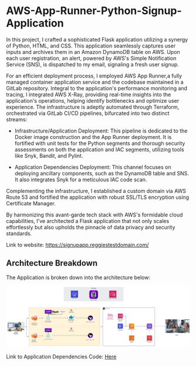 # AWS-App-Runner-Python-Signup-Application

In this project, I crafted a sophisticated Flask application utilizing a synergy of Python, HTML, and CSS. This application seamlessly captures user inputs and archives them in an Amazon DynamoDB table on AWS. Upon each user registration, an alert, powered by AWS's Simple Notification Service (SNS), is dispatched to my email, signaling a fresh user signup.

For an efficient deployment process, I employed AWS App Runner,a fully managed container application service and the codebase maintained in a GitLab repository. Integral to the application's performance monitoring and tracing, I integrated AWS X-Ray, providing real-time insights into the application's operations, helping identify bottlenecks and optimize user experience. The infrastructure is adeptly automated through Terraform, orchestrated via GitLab CI/CD pipelines, bifurcated into two distinct streams:

- Infrastructure/Application Deployment: This pipeline is dedicated to the Docker image construction and the App Runner deployment. It is fortified with unit tests for the Python segments and thorough security assessments on both the application and IAC segments, utilizing tools like Snyk, Bandit, and Pylint.

- Application Dependencies Deployment: This channel focuses on deploying ancillary components, such as the DynamoDB table and SNS. It also integrates Snyk for a meticulous IAC code scan.

Complementing the infrastructure, I established a custom domain via AWS Route 53 and fortified the application with robust SSL/TLS encryption using Certificate Manager.

By harmonizing this avant-garde tech stack with AWS's formidable cloud capabilities, I've architected a Flask application that not only scales effortlessly but also upholds the pinnacle of data privacy and security standards.

Link to website: https://signupapp.reggiestestdomain.com/


## Architecture Breakdown

The Application is broken down into the architecture below:

![python](https://github.com/rjones18/Images/blob/main/Gitlab%20project.png)

Link to Application Dependencies Code: [Here](https://github.com/rjones18/AWS-Python-Signup-Application-Dependencies)

